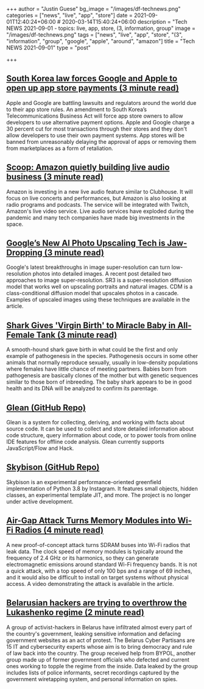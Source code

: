 +++
author = "Justin Guese"
bg_image = "/images/df-technews.png"
categories = ["news", "live", "app", "store"]
date = 2021-09-01T12:40:24+06:00 # 2020-03-14T15:40:24+06:00
description = "Tech NEWS 2021-09-01 - topics: live, app, store, (3, information, group"
image = "/images/df-technews.png"
tags = ["news", "live", "app", "store", "(3", "information", "group", "google", "apple", "around", "amazon"]
title = "Tech NEWS 2021-09-01"
type = "post"

+++

## [South Korea law forces Google and Apple to open up app store payments (3 minute read)](https://arstechnica.com/gadgets/2021/08/south-korea-law-forces-google-and-apple-to-open-up-app-store-payments/)

Apple and Google are battling lawsuits and regulators around the world due to their app store rules. An amendment to South Korea’s Telecommunications Business Act will force app store owners to allow developers to use alternative payment options. Apple and Google charge a 30 percent cut for most transactions through their stores and they don't allow developers to use their own payment systems. App stores will be banned from unreasonably delaying the approval of apps or removing them from marketplaces as a form of retaliation.

## [Scoop: Amazon quietly building live audio business (3 minute read)](https://www.axios.com/amazon-live-audio-clubhouse-competitor-ea0ead59-f6d3-49a0-a216-a4105e0338ba.html)

Amazon is investing in a new live audio feature similar to Clubhouse. It will focus on live concerts and performances, but Amazon is also looking at radio programs and podcasts. The service will be integrated with Twitch, Amazon's live video service. Live audio services have exploded during the pandemic and many tech companies have made big investments in the space.

## [Google’s New AI Photo Upscaling Tech is Jaw-Dropping (3 minute read)](https://petapixel.com/2021/08/30/googles-new-ai-photo-upscaling-tech-is-jaw-dropping/)

Google's latest breakthroughs in image super-resolution can turn low-resolution photos into detailed images. A recent post detailed two approaches to image super-resolution. SR3 is a super-resolution diffusion model that works well on upscaling portraits and natural images. CDM is a class-conditional diffusion model that upscales photos in a cascade. Examples of upscaled images using these techniques are available in the article.

## [Shark Gives 'Virgin Birth' to Miracle Baby in All-Female Tank (3 minute read)](https://interestingengineering.com/shark-gives-virgin-birth-to-miracle-baby-in-all-female-tank)

A smooth-hound shark gave birth in what could be the first and only example of pathogenesis in the species. Pathogenesis occurs in some other animals that normally reproduce sexually, usually in low-density populations where females have little chance of meeting partners. Babies born from pathogenesis are basically clones of the mother but with genetic sequences similar to those born of inbreeding. The baby shark appears to be in good health and its DNA will be analyzed to confirm its parentage.

## [Glean (GitHub Repo)](https://github.com/facebookincubator/glean)

Glean is a system for collecting, deriving, and working with facts about source code. It can be used to collect and store detailed information about code structure, query information about code, or to power tools from online IDE features for offline code analysis. Glean currently supports JavaScript/Flow and Hack.

## [Skybison (GitHub Repo)](https://github.com/facebookexperimental/skybison)

Skybison is an experimental performance-oriented greenfield implementation of Python 3.8 by Instagram. It features small objects, hidden classes, an experimental template JIT, and more. The project is no longer under active development.

## [Air-Gap Attack Turns Memory Modules into Wi-Fi Radios (4 minute read)](https://threatpost.com/air-gap-attack-turns-memory-wifi/162358/)

A new proof-of-concept attack turns SDRAM buses into Wi-Fi radios that leak data. The clock speed of memory modules is typically around the frequency of 2.4 GHz or its harmonics, so they can generate electromagnetic emissions around standard Wi-Fi frequency bands. It is not a quick attack, with a top speed of only 100 bps and a range of 69 inches, and it would also be difficult to install on target systems without physical access. A video demonstrating the attack is available in the article.

## [Belarusian hackers are trying to overthrow the Lukashenko regime (2 minute read)](https://www.engadget.com/belarusian-hackers-overthrow-lukashenko-government-200457163.html)

A group of activist-hackers in Belarus have infiltrated almost every part of the country's government, leaking sensitive information and defacing government websites as an act of protest. The Belarus Cyber Partisans are 15 IT and cybersecurity experts whose aim is to bring democracy and rule of law back into the country. The group received help from BYPOL, another group made up of former government officials who defected and current ones working to topple the regime from the inside. Data leaked by the group includes lists of police informants, secret recordings captured by the government wiretapping system, and personal information on spies.

